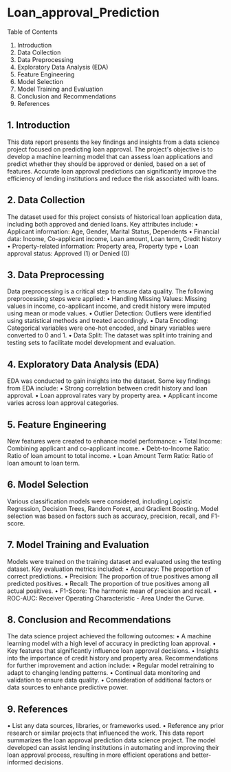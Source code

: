 # Loan_approval_Prediction

Table of Contents
1.	Introduction
2.	Data Collection
3.	Data Preprocessing
4.	Exploratory Data Analysis (EDA)
5.	Feature Engineering
6.	Model Selection
7.	Model Training and Evaluation
8.	Conclusion and Recommendations
9.	References
## 1. Introduction
This data report presents the key findings and insights from a data science project focused on predicting loan approval. The project's objective is to develop a machine learning model that can assess loan applications and predict whether they should be approved or denied, based on a set of features. Accurate loan approval predictions can significantly improve the efficiency of lending institutions and reduce the risk associated with loans.
## 2. Data Collection
The dataset used for this project consists of historical loan application data, including both approved and denied loans. Key attributes include:
•	Applicant information: Age, Gender, Marital Status, Dependents
•	Financial data: Income, Co-applicant income, Loan amount, Loan term, Credit history
•	Property-related information: Property area, Property type
•	Loan approval status: Approved (1) or Denied (0)
## 3. Data Preprocessing
Data preprocessing is a critical step to ensure data quality. The following preprocessing steps were applied:
•	Handling Missing Values: Missing values in income, co-applicant income, and credit history were imputed using mean or mode values.
•	Outlier Detection: Outliers were identified using statistical methods and treated accordingly.
•	Data Encoding: Categorical variables were one-hot encoded, and binary variables were converted to 0 and 1.
•	Data Split: The dataset was split into training and testing sets to facilitate model development and evaluation.
## 4. Exploratory Data Analysis (EDA)
EDA was conducted to gain insights into the dataset. Some key findings from EDA include:
•	Strong correlation between credit history and loan approval.
•	Loan approval rates vary by property area.
•	Applicant income varies across loan approval categories.
## 5. Feature Engineering
New features were created to enhance model performance:
•	Total Income: Combining applicant and co-applicant income.
•	Debt-to-Income Ratio: Ratio of loan amount to total income.
•	Loan Amount Term Ratio: Ratio of loan amount to loan term.
## 6. Model Selection
Various classification models were considered, including Logistic Regression, Decision Trees, Random Forest, and Gradient Boosting. Model selection was based on factors such as accuracy, precision, recall, and F1-score.
## 7. Model Training and Evaluation
Models were trained on the training dataset and evaluated using the testing dataset. Key evaluation metrics included:
•	Accuracy: The proportion of correct predictions.
•	Precision: The proportion of true positives among all predicted positives.
•	Recall: The proportion of true positives among all actual positives.
•	F1-Score: The harmonic mean of precision and recall.
•	ROC-AUC: Receiver Operating Characteristic - Area Under the Curve.
## 8. Conclusion and Recommendations
The data science project achieved the following outcomes:
•	A machine learning model with a high level of accuracy in predicting loan approval.
•	Key features that significantly influence loan approval decisions.
•	Insights into the importance of credit history and property area.
Recommendations for further improvement and action include:
•	Regular model retraining to adapt to changing lending patterns.
•	Continual data monitoring and validation to ensure data quality.
•	Consideration of additional factors or data sources to enhance predictive power.
## 9. References
•	List any data sources, libraries, or frameworks used.
•	Reference any prior research or similar projects that influenced the work.
This data report summarizes the loan approval prediction data science project. The model developed can assist lending institutions in automating and improving their loan approval process, resulting in more efficient operations and better-informed decisions.

